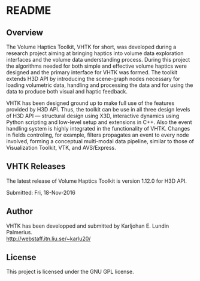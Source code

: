 README
==================

## Overview ##

The Volume Haptics Toolkit, VHTK for short, was developed during a research project aiming at bringing
haptics into volume data exploration interfaces and the volume data understanding process. During
this project the algorithms needed for both simple and effective volume haptics were designed and the
primary interface for VHTK was formed. The toolkit extends H3D API by introducing the scene-graph
nodes necessary for loading volumetric data, handling and processing the data and for using the data to
produce both visual and haptic feedback.

VHTK has been designed ground up to make full use of the features provided by H3D API. Thus, the
toolkit can be use in all three design levels of H3D API — structural design using X3D, interactive
dynamics using Python scripting and low-level setup and extensions in C++. Also the event handling
system is highly integrated in the functionality of VHTK. Changes in fields controling, for example,
filters propagates an event to every node involved, forming a conceptual multi-modal data pipeline,
similar to those of Visualization Toolkit, VTK, and AVS/Express.

## VHTK Releases ##

The latest release of Volume Haptics Toolkit is version 1.12.0 for H3D API.

Submitted:   Fri, 18-Nov-2016  

## Author ##
VHTK has been developped and submitted by Karljohan E. Lundin Palmerius.  
http://webstaff.itn.liu.se/~karlu20/

## License ##
This project is licensed under the GNU GPL license.
